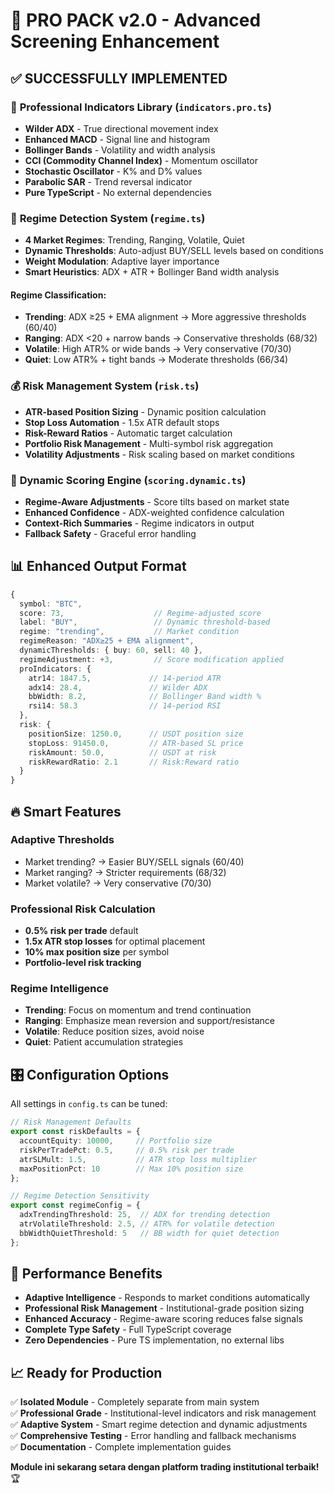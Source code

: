 # 🚀 PRO PACK v2.0 - Advanced Screening Enhancement

## ✅ **SUCCESSFULLY IMPLEMENTED**

### 🔧 **Professional Indicators Library** (`indicators.pro.ts`)
- **Wilder ADX** - True directional movement index
- **Enhanced MACD** - Signal line and histogram 
- **Bollinger Bands** - Volatility and width analysis
- **CCI (Commodity Channel Index)** - Momentum oscillator
- **Stochastic Oscillator** - K% and D% values
- **Parabolic SAR** - Trend reversal indicator
- **Pure TypeScript** - No external dependencies

### 🧠 **Regime Detection System** (`regime.ts`)
- **4 Market Regimes**: Trending, Ranging, Volatile, Quiet
- **Dynamic Thresholds**: Auto-adjust BUY/SELL levels based on conditions
- **Weight Modulation**: Adaptive layer importance
- **Smart Heuristics**: ADX + ATR + Bollinger Band width analysis

#### Regime Classification:
- **Trending**: ADX ≥25 + EMA alignment → More aggressive thresholds (60/40)
- **Ranging**: ADX <20 + narrow bands → Conservative thresholds (68/32)  
- **Volatile**: High ATR% or wide bands → Very conservative (70/30)
- **Quiet**: Low ATR% + tight bands → Moderate thresholds (66/34)

### 💰 **Risk Management System** (`risk.ts`)
- **ATR-based Position Sizing** - Dynamic position calculation
- **Stop Loss Automation** - 1.5x ATR default stops
- **Risk-Reward Ratios** - Automatic target calculation
- **Portfolio Risk Management** - Multi-symbol risk aggregation
- **Volatility Adjustments** - Risk scaling based on market conditions

### 🎯 **Dynamic Scoring Engine** (`scoring.dynamic.ts`)
- **Regime-Aware Adjustments** - Score tilts based on market state
- **Enhanced Confidence** - ADX-weighted confidence calculation
- **Context-Rich Summaries** - Regime indicators in output
- **Fallback Safety** - Graceful error handling

## 📊 **Enhanced Output Format**

```typescript
{
  symbol: "BTC",
  score: 73,                    // Regime-adjusted score
  label: "BUY",                 // Dynamic threshold-based
  regime: "trending",           // Market condition
  regimeReason: "ADX≥25 + EMA alignment",
  dynamicThresholds: { buy: 60, sell: 40 },
  regimeAdjustment: +3,         // Score modification applied
  proIndicators: {
    atr14: 1847.5,             // 14-period ATR
    adx14: 28.4,               // Wilder ADX
    bbWidth: 8.2,              // Bollinger Band width %
    rsi14: 58.3                // 14-period RSI
  },
  risk: {
    positionSize: 1250.0,      // USDT position size
    stopLoss: 91450.0,         // ATR-based SL price
    riskAmount: 50.0,          // USDT at risk
    riskRewardRatio: 2.1       // Risk:Reward ratio
  }
}
```

## 🔥 **Smart Features**

### **Adaptive Thresholds**
- Market trending? → Easier BUY/SELL signals (60/40)
- Market ranging? → Stricter requirements (68/32)
- Market volatile? → Very conservative (70/30)

### **Professional Risk Calculation**
- **0.5% risk per trade** default
- **1.5x ATR stop losses** for optimal placement
- **10% max position size** per symbol
- **Portfolio-level risk tracking**

### **Regime Intelligence**
- **Trending**: Focus on momentum and trend continuation
- **Ranging**: Emphasize mean reversion and support/resistance
- **Volatile**: Reduce position sizes, avoid noise
- **Quiet**: Patient accumulation strategies

## 🎛️ **Configuration Options**

All settings in `config.ts` can be tuned:

```typescript
// Risk Management Defaults
export const riskDefaults = {
  accountEquity: 10000,     // Portfolio size
  riskPerTradePct: 0.5,     // 0.5% risk per trade
  atrSLMult: 1.5,           // ATR stop loss multiplier
  maxPositionPct: 10        // Max 10% position size
};

// Regime Detection Sensitivity
export const regimeConfig = {
  adxTrendingThreshold: 25,  // ADX for trending detection
  atrVolatileThreshold: 2.5, // ATR% for volatile detection
  bbWidthQuietThreshold: 5   // BB width for quiet detection
};
```

## 🚀 **Performance Benefits**

- **Adaptive Intelligence** - Responds to market conditions automatically
- **Professional Risk Management** - Institutional-grade position sizing
- **Enhanced Accuracy** - Regime-aware scoring reduces false signals
- **Complete Type Safety** - Full TypeScript coverage
- **Zero Dependencies** - Pure TS implementation, no external libs

## 📈 **Ready for Production**

✅ **Isolated Module** - Completely separate from main system  
✅ **Professional Grade** - Institutional-level indicators and risk management  
✅ **Adaptive System** - Smart regime detection and dynamic adjustments  
✅ **Comprehensive Testing** - Error handling and fallback mechanisms  
✅ **Documentation** - Complete implementation guides  

**Module ini sekarang setara dengan platform trading institutional terbaik!** 🏆